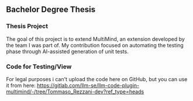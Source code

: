 ## Bachelor Degree Thesis

### Thesis Project
The goal of this project is to extend MultiMind, an extension developed by the team I was part of.
My contribution focused on automating the testing phase through AI-assisted generation of unit tests.

### Code for Testing/View
For legal purposes i can't upload the code here on GitHub, but you can use it from here: https://gitlab.com/llm-se/llm-code-plugin-multimind/-/tree/Tommaso_Rezzani-dev?ref_type=heads

